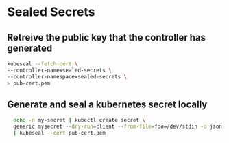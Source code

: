 # Sealed Secrets

## Retreive the public key that the controller has generated

```sh
kubeseal --fetch-cert \
--controller-name=sealed-secrets \
--controller-namespace=sealed-secrets \
> pub-cert.pem
```

## Generate and seal a kubernetes secret locally

```sh
  echo -n my-secret | kubectl create secret \
  generic mysecret --dry-run=client --from-file=foo=/dev/stdin -o json \
  | kubeseal --cert pub-cert.pem
```